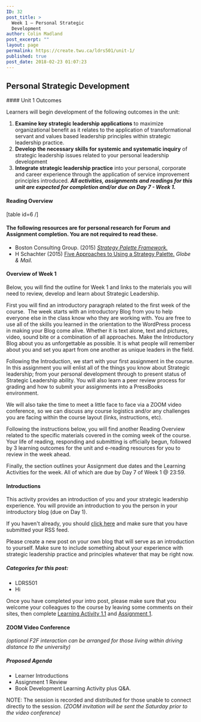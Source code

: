 ```yaml
---
ID: 32
post_title: >
  Week 1 – Personal Strategic
  Development
author: Colin Madland
post_excerpt: ""
layout: page
permalink: https://create.twu.ca/ldrs501/unit-1/
published: true
post_date: 2018-02-23 01:07:23
---
```

<h2>Personal Strategic Development</h2>
#### Unit 1 Outcomes

Learners will begin development of the following outcomes in the unit:
1. **Examine key strategic leadership applications** to maximize organizational benefit as it relates to the application of transformational servant and values based leadership principles within strategic leadership practice.
2. **Develop the necessary skills for systemic and systematic inquiry** of strategic leadership issues related to your personal leadership development
3. **Integrate strategic leadership practice** into your personal, corporate and career experience through the application of service improvement principles introduced.
<em><strong>All activities, assignments and readings for this unit are expected for completion and/or due on Day 7 - Week 1.</strong></em>

#### Reading Overview
[table id=6 /]

#### The following resources are for **personal research** for Forum and Assignment completion. You are not required to read these.
- Boston Consulting Group. (2015) [_Strategy Palette Framework._](http://media-publications.bcg.com/pdf/Your-Strategy-Needs-a-Strategy-chapter-01.pdf)
- H Schachter (2015) [Five Approaches to Using a Strategy Palette.](https://www.theglobeandmail.com/report-on-business/careers/management/five-approaches-to-using-a-strategy-palette/article25878353/) _Globe &amp; Mail._

#### Overview of Week 1

Below, you will find the outline for Week 1 and links to the materials you will need to review, develop and learn about Strategic Leadership.

First you will find an introductory paragraph related to the first week of the course.  The week starts with an introductory Blog from you to help everyone else in the class know who they are working with. You are free to use all of the skills you learned in the orientation to the WordPress process in making your Blog come alive. Whether it is text alone, text and pictures, video, sound bite or a combination of all approaches. Make the Introductory Blog about you as unforgettable as possible. It is what people will remember about you and set you apart from one another as unique leaders in the field.

Following the Introduction, we start with your first assignment in the course. In this assignment you will enlist all of the things you know about Strategic leadership; from your personal development through to present status of Strategic Leadership ability. You will also learn a peer review process for grading and how to submit your assignments into a PressBooks environment.

We will also take the time to meet a little face to face via a ZOOM video conference, so we can discuss any course logistics and/or any challenges you are facing within the course layout (links, instructions, etc).

Following the instructions below, you will find another Reading Overview related to the specific materials covered in the coming week of the course. Your life of reading, responding and submitting is officially begun, followed by 3 learning outcomes for the unit and e-reading resources for you to review in the week ahead.

Finally, the section outlines your Assignment due dates and the Learning Activities for the week. All of which are due by Day 7 of Week 1 @ 23:59.

#### Introductions

This activity provides an introduction of you and your strategic leadership experience. You will provide an introduction to you the person in your introductory blog (due on Day 1).

If you haven't already, you should [click here](https://create.twu.ca/ldrs501/wordpress-settings/) and make sure that you have submitted your RSS feed.

Please create a new post on your own blog that will serve as an introduction to yourself. Make sure to include something about your experience with strategic leadership practice and principles whatever that may be right now.

##### Categories for this post:
- LDRS501
- Hi

Once you have completed your intro post, please make sure that you welcome your colleagues to the course by leaving some comments on their sites, then complete [Learning Activity 1.1](https://create.twu.ca/ldrs501/unit-1-learning-activities/) and [Assignment 1](https://create.twu.ca/ldrs501/assignment-1/).

#### ZOOM Video Conference
_(optional F2F interaction can be arranged for those living within driving distance to the university)_

##### Proposed Agenda

- Learner Introductions
- Assignment 1 Review
- Book Development Learning Activity plus Q&amp;A.

NOTE: The session is recorded and distributed for those unable to connect directly to the session. _(ZOOM invitation will be sent the Saturday prior to the video conference)_